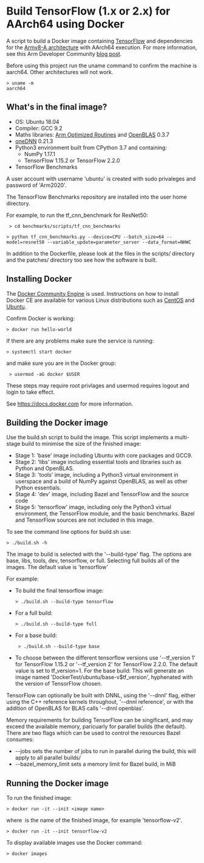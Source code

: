# Build TensorFlow (1.x or 2.x) for AArch64 using Docker

A script to build a Docker image containing [TensorFlow](https://www.tensorflow.org/) and dependencies for the [Armv8-A architecture](https://developer.arm.com/architectures/cpu-architecture/a-profile) with AArch64 execution. 
For more information, see this Arm Developer Community [blog post](https://community.arm.com/developer/tools-software/tools/b/tools-software-ides-blog/posts/aarch64-docker-images-for-pytorch-and-tensorflow).

Before using this project run the uname command to confirm the machine is aarch64. Other architectures will not work.

``` 
> uname -m 
aarch64 
```


## What's in the final image?
  * OS: Ubuntu 18.04
  * Compiler: GCC 9.2
  * Maths libraries: [Arm Optimized Routines](https://github.com/ARM-software/optimized-routines) and [OpenBLAS](https://www.openblas.net/) 0.3.7
  * [oneDNN](https://github.com/oneapi-src/oneDNN) 0.21.3
  * Python3 environment built from CPython 3.7 and containing:
    - NumPy 1.17.1
    - TensorFlow 1.15.2 or TensorFlow 2.2.0
  * TensorFlow Benchmarks

A user account with username 'ubuntu' is created with sudo privaleges and password of 'Arm2020'. 

The TensorFlow Benchmarks repository are installed into the user home directory.

For example, to run the tf_cnn_benchmark for ResNet50:

``` > cd benchmarks/scripts/tf_cnn_benchmarks```

``` > python tf_cnn_benchmarks.py --device=CPU --batch_size=64 --model=resnet50 --variable_update=parameter_server --data_format=NHWC ```

In addition to the Dockerfile, please look at the files in the scripts/ directory and the patches/ directory too see how the software is built. 


## Installing Docker
The [Docker Community Engine](https://docs.docker.com/install/) is used. Instructions on how to install Docker CE are available for various Linux distributions such as [CentOS](https://docs.docker.com/install/linux/docker-ce/centos/) and [Ubuntu](https://docs.docker.com/install/linux/docker-ce/ubuntu/).

Confirm Docker is working: 

``` > docker run hello-world ```

If there are any problems make sure the service is running:

``` > systemctl start docker ```

and make sure you are in the Docker group:

```  > usermod -aG docker $USER ```

These steps may require root privlages and usermod requires logout and login to take effect.

See https://docs.docker.com for more information.


## Building the Docker image
Use the build.sh script to build the image. This script implements a multi-stage build to minimise the size of the finished image:
  * Stage 1: 'base' image including Ubuntu with core packages and GCC9.
  * Stage 2: 'libs' image including essential tools and libraries such as Python and OpenBLAS.
  * Stage 3: 'tools' image, including a Python3 virtual environment in userspace and a build of NumPy against OpenBLAS, as well as other Python essentials.
  * Stage 4: 'dev' image, including Bazel and TensorFlow and the source code
  * Stage 5: 'tensorflow' image, including only the Python3 virtual environment, the TensorFlow module, and the basic benchmarks. Bazel and TensorFlow sources are not included in this image.
      
To see the command line options for build.sh use:

``` > ./build.sh -h ```

The image to build is selected with the '--build-type' flag. The options are base, libs, tools, dev, tensorflow, or full. Selecting full builds all of the images. The default value is 'tensorflow'


For example:
  * To build the final tensorflow image:

    ``` > ./build.sh --build-type tensorflow ```

  * For a full build:

    ``` > ./build.sh --build-type full ```

  * For a base build:

    ```  > ./build.sh --build-type base ```

  * To choose between the different tensorflow versions use '--tf_version 1' for TensorFlow 1.15.2 or '--tf_version 2' for TensorFlow 2.2.0. The default value is set to tf_version=1.
    For the base build: This will generate an image named 'DockerTest/ubuntu/base-v$tf_version', hyphenated with the version of TensorFlow chosen. 

TensorFlow can optionally be built with DNNL, using the '--dnnl' flag, either using the C++ reference kernels throughout,
'--dnnl reference', or with the addition of OpenBLAS for BLAS calls '--dnnl openblas'.

Memory requirements for building TensorFlow can be singificant, and may exceed the available
memory, paricuarly for parallel builds (the default). There are two flags which can be used to 
control the resources Bazel consumes:

  * --jobs sets the number of jobs to run in parallel during the build, this will apply to all parallel builds/
  * --bazel_memory_limit sets a memory limit for Bazel build, in MiB

## Running the Docker image
To run the finished image:

  ``` > docker run -it --init <image name> ```

where <image name> is the name of the finished image, for example 'tensorflow-v2'.

  ``` > docker run -it --init tensorflow-v2 ```

To display available images use the Docker command:

  ``` > docker images ```


